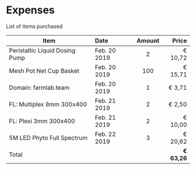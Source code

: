 # Expenses
List of items purchased

| Item                           | Date          | Amount | Price   |
| ------------------------------ |:------------- | :----: | ------: |
| Peristaltic Liquid Dosing Pump | Feb. 20 2019  | 2      | € 10,72 |
| Mesh Pot Net Cup Basket        | Feb. 20 2019  | 100    | € 15,71 |
| Domain: farmlab.team           | Feb. 20 2019  | 1      | €  3,71 |
| FL: Multiplex 8mm 300x400      | Feb. 21 2019  | 2      | €  2,50 |
| FL: Plexi 3mm 300x400          | Feb. 21 2019  | 2      | € 10,00 |
| 5M LED Phyto Full Spectrum     | Feb. 22 2019  | 3      | € 20,62 |
| Total | |                                             | **€ 63,26** |